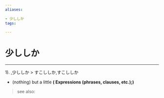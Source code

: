 ```yaml
---
aliases:
    
- 少ししか
tags:
    
---
```


# 少ししか
---
1).
,少ししか > すこししか,すこししか

- (nothing) but a little
**( Expressions (phrases, clauses, etc.);)**
> see also: 
            